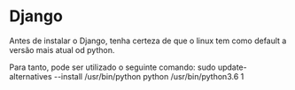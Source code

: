 # Django
Antes de instalar o Django, tenha certeza de que o linux tem como default a versão mais atual od python.

Para tanto, pode ser utilizado o seguinte comando: sudo update-alternatives --install /usr/bin/python python /usr/bin/python3.6 1
